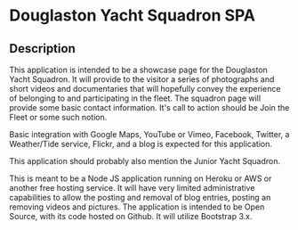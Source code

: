 # Douglaston Yacht Squadron SPA

## Description

This application is intended to be a showcase page for the Douglaston Yacht Squadron. It will provide to the visitor a series of photographs and short videos and documentaries that will hopefully convey the experience of belonging to and participating in the fleet. The squadron page will provide some basic contact information. It's call to action should be Join the Fleet or some such notion.

Basic integration with Google Maps, YouTube or Vimeo, Facebook, Twitter, a Weather/Tide service, Flickr, and a blog is expected for this application.

This application should probably also mention the Junior Yacht Squadron.

This is meant to be a Node JS application running on Heroku or AWS or another free hosting service. It will have very limited administrative capabilities to allow the posting and removal of blog entries, posting an removing videos and pictures. The application is intended to be Open Source, with its code hosted on Github. It will utilize Bootstrap 3.x.
